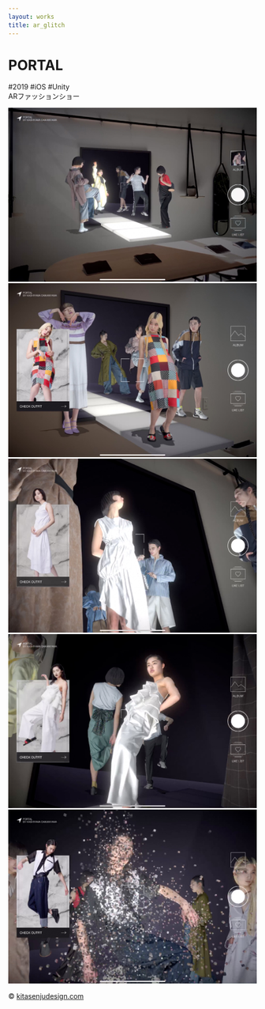 ```yaml
---
layout: works
title: ar_glitch
---
```


# PORTAL

<div class="tags">#2019 #iOS #Unity</div>

<div class="description">ARファッションショー
</div>

![portal](../../work/2019/img/portal01.jpg)
![portal](../../work/2019/img/portal02.jpg)
![portal](../../work/2019/img/portal03.jpg)
![portal](../../work/2019/img/portal04.jpg)
![portal](../../work/2019/img/portal05.jpg)

<div class="footer">
  &copy; <a href="https://kitasenjudesign.com">kitasenjudesign.com</a>
</div>
